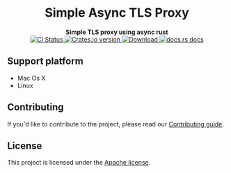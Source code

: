 <h1 align="center">Simple Async TLS Proxy</h1>
<div align="center">
 <strong>
    Simple TLS proxy using async rust
 </strong>
</div>

<div align="center">
   <!-- CI status -->
  <a href="https://github.com/infinyon/flv-tls-proxy/actions">
    <img src="https://github.com/infinyon/flv-tls-proxy/workflows/CI/badge.svg"
      alt="CI Status" />
  </a>
  <!-- Crates version -->
  <a href="https://crates.io/crates/flv-tls-proxy">
    <img src="https://img.shields.io/crates/v/flv-tls-proxy?style=flat-square"
    alt="Crates.io version" />
  </a>
  <!-- Downloads -->
  <a href="https://crates.io/crates/flv-tls-proxy">
    <img src="https://img.shields.io/crates/d/flv-tls-proxy.svg?style=flat-square"
      alt="Download" />
  </a>
  <!-- docs.rs docs -->
  <a href="https://docs.rs/flv-tls-proxy">
    <img src="https://img.shields.io/badge/docs-latest-blue.svg?style=flat-square"
      alt="docs.rs docs" />
  </a>
</div>



## Support platform

* Mac Os X
* Linux

## Contributing

If you'd like to contribute to the project, please read our [Contributing guide](CONTRIBUTING.md).

## License

This project is licensed under the [Apache license](LICENSE-APACHE). 
 